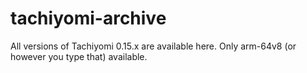 # tachiyomi-archive
All versions of Tachiyomi 0.15.x are available here. Only arm-64v8 (or however you type that) available.
